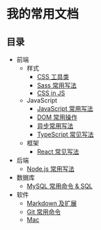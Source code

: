 # 我的常用文档
## 目录
* 前端
  * 样式
    * [CSS 工具类](content/fe/style/css-util.md)
    * [Sass 常用写法](content/fe/style/sass.md)
    * [CSS in JS](content/fe/style/css-in-js.md)
  * JavaScript
    * [JavaScript 常用写法](content/fe/js/javascript.md)
    * [DOM 常用操作](content/fe/js/DOM.md)
    * [异步常用写法](content/fe/js/async.md)
    * [TypeScript 常见写法](content/fe/js/ts.md)
  * 框架
    * [React 常见写法](content/fe/framework/react.md)
* 后端
  * [Node.js 常用写法](content/backend/nodejs.md)
* 数据库
  * [MySQL 常用命令 & SQL](content/database/mysql.md)
* 软件
  * [Markdown 及扩展](content/software/markdown.md)
  * [Git 常用命令](content/software/git.md)
  * [Mac](content/software/mac.md)